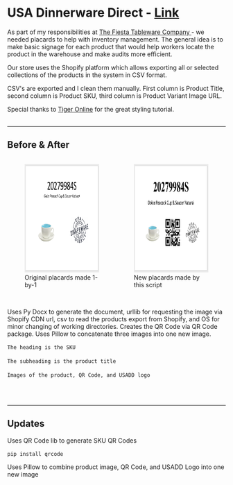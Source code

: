 # USA Dinnerware Direct - <a href="https://www.usadinnerwaredirect.com">Link</a>

As part of my responsibilities at <a href="https://www.fiestatableware.com">The Fiesta Tableware Company </a> - we needed placards to help with inventory management.  The general idea is to make basic signage for each product that would help workers locate the product in the warehouse and make audits more efficient.  

Our store uses the Shopify platform which allows exporting all or selected collections of the products in the system in CSV format. 

CSV's are exported and I clean them manually.  First column is Product Title, second column is Product SKU, third column is Product Variant Image URL. 

Special thanks to <a href="https://www.youtube.com/watch?v=T9J8ZDRmehk" target="_blank">Tiger Online</a> for the great styling tutorial.
<br><br>
<hr>

## Before & After
<div style="display: flex; flex-direction: row; justify-content: space-around">
<figure>
    <img src="Original-Placard.png" height="250">
    <figcaption>Original placards made 1-by-1</figcaption>
</figure>
<figure>
    <img src="Script-Placard.png" height="250">
    <figcaption>New placards made by this script</figcaption>
</figure>
</div>
<br>

Uses Py Docx to generate the document, urllib for requesting the image via Shopify CDN url, csv to read the products export from Shopify, and OS for minor changing of working directories. Creates the QR Code via QR Code package. Uses Pillow to concatenate three images into one new image.  

    The heading is the SKU

    The subheading is the product title 

    Images of the product, QR Code, and USADD logo 

<br><br>
<hr>

## Updates

Uses QR Code lib to generate SKU QR Codes

    pip install qrcode

Uses Pillow to combine product image, QR Code, and USADD Logo into one new image